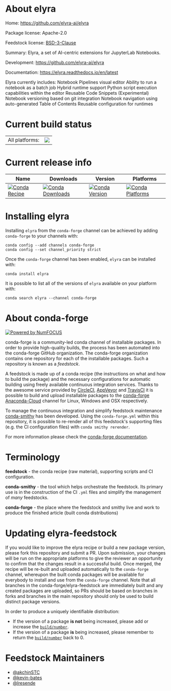 About elyra
===========

Home: https://github.com/elyra-ai/elyra

Package license: Apache-2.0

Feedstock license: [BSD-3-Clause](https://github.com/conda-forge/elyra-feedstock/blob/main/LICENSE.txt)

Summary: Elyra, a set of AI-centric extensions for JupyterLab Notebooks.

Development: https://github.com/elyra-ai/elyra

Documentation: https://elyra.readthedocs.io/en/latest

Elyra currently includes: Notebook Pipelines visual editor Ability to run a notebook as a batch job Hybrid runtime support Python script execution capabilities within the editor Reusable Code Snippets (Experimental) Notebook versioning based on git integration Notebook navigation using auto-generated Table of Contents Reusable configuration for runtimes


Current build status
====================


<table><tr><td>All platforms:</td>
    <td>
      <a href="https://dev.azure.com/conda-forge/feedstock-builds/_build/latest?definitionId=10533&branchName=main">
        <img src="https://dev.azure.com/conda-forge/feedstock-builds/_apis/build/status/elyra-feedstock?branchName=main">
      </a>
    </td>
  </tr>
</table>

Current release info
====================

| Name | Downloads | Version | Platforms |
| --- | --- | --- | --- |
| [![Conda Recipe](https://img.shields.io/badge/recipe-elyra-green.svg)](https://anaconda.org/conda-forge/elyra) | [![Conda Downloads](https://img.shields.io/conda/dn/conda-forge/elyra.svg)](https://anaconda.org/conda-forge/elyra) | [![Conda Version](https://img.shields.io/conda/vn/conda-forge/elyra.svg)](https://anaconda.org/conda-forge/elyra) | [![Conda Platforms](https://img.shields.io/conda/pn/conda-forge/elyra.svg)](https://anaconda.org/conda-forge/elyra) |

Installing elyra
================

Installing `elyra` from the `conda-forge` channel can be achieved by adding `conda-forge` to your channels with:

```
conda config --add channels conda-forge
conda config --set channel_priority strict
```

Once the `conda-forge` channel has been enabled, `elyra` can be installed with:

```
conda install elyra
```

It is possible to list all of the versions of `elyra` available on your platform with:

```
conda search elyra --channel conda-forge
```


About conda-forge
=================

[![Powered by
NumFOCUS](https://img.shields.io/badge/powered%20by-NumFOCUS-orange.svg?style=flat&colorA=E1523D&colorB=007D8A)](https://numfocus.org)

conda-forge is a community-led conda channel of installable packages.
In order to provide high-quality builds, the process has been automated into the
conda-forge GitHub organization. The conda-forge organization contains one repository
for each of the installable packages. Such a repository is known as a *feedstock*.

A feedstock is made up of a conda recipe (the instructions on what and how to build
the package) and the necessary configurations for automatic building using freely
available continuous integration services. Thanks to the awesome service provided by
[CircleCI](https://circleci.com/), [AppVeyor](https://www.appveyor.com/)
and [TravisCI](https://travis-ci.com/) it is possible to build and upload installable
packages to the [conda-forge](https://anaconda.org/conda-forge)
[Anaconda-Cloud](https://anaconda.org/) channel for Linux, Windows and OSX respectively.

To manage the continuous integration and simplify feedstock maintenance
[conda-smithy](https://github.com/conda-forge/conda-smithy) has been developed.
Using the ``conda-forge.yml`` within this repository, it is possible to re-render all of
this feedstock's supporting files (e.g. the CI configuration files) with ``conda smithy rerender``.

For more information please check the [conda-forge documentation](https://conda-forge.org/docs/).

Terminology
===========

**feedstock** - the conda recipe (raw material), supporting scripts and CI configuration.

**conda-smithy** - the tool which helps orchestrate the feedstock.
                   Its primary use is in the construction of the CI ``.yml`` files
                   and simplify the management of *many* feedstocks.

**conda-forge** - the place where the feedstock and smithy live and work to
                  produce the finished article (built conda distributions)


Updating elyra-feedstock
========================

If you would like to improve the elyra recipe or build a new
package version, please fork this repository and submit a PR. Upon submission,
your changes will be run on the appropriate platforms to give the reviewer an
opportunity to confirm that the changes result in a successful build. Once
merged, the recipe will be re-built and uploaded automatically to the
`conda-forge` channel, whereupon the built conda packages will be available for
everybody to install and use from the `conda-forge` channel.
Note that all branches in the conda-forge/elyra-feedstock are
immediately built and any created packages are uploaded, so PRs should be based
on branches in forks and branches in the main repository should only be used to
build distinct package versions.

In order to produce a uniquely identifiable distribution:
 * If the version of a package **is not** being increased, please add or increase
   the [``build/number``](https://docs.conda.io/projects/conda-build/en/latest/resources/define-metadata.html#build-number-and-string).
 * If the version of a package **is** being increased, please remember to return
   the [``build/number``](https://docs.conda.io/projects/conda-build/en/latest/resources/define-metadata.html#build-number-and-string)
   back to 0.

Feedstock Maintainers
=====================

* [@akchinSTC](https://github.com/akchinSTC/)
* [@kevin-bates](https://github.com/kevin-bates/)
* [@lresende](https://github.com/lresende/)

